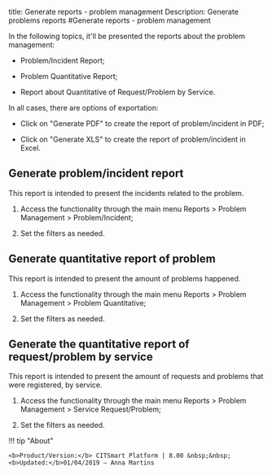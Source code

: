 title: Generate reports - problem management
Description:  Generate problems reports
#Generate reports - problem management

In the following topics, it'll be presented the reports about the problem
management:

-   Problem/Incident Report;

-   Problem Quantitative Report;

-   Report about Quantitative of Request/Problem by Service.

In all cases, there are options of exportation:

-   Click on "Generate PDF" to create the report of problem/incident in PDF;

-   Click on "Generate XLS" to create the report of problem/incident in Excel.

Generate problem/incident report
------------------------------------

This report is intended to present the incidents related to the problem.

1.  Access the functionality through the main menu Reports \> Problem Management
    \> Problem/Incident;

2.  Set the filters as needed.

Generate quantitative report of problem
-------------------------------------------

This report is intended to present the amount of problems happened.

1.  Access the functionality through the main menu Reports \> Problem Management
    \> Problem Quantitative;

2.  Set the filters as needed.

Generate the quantitative report of request/problem by service
------------------------------------------------------------------

This report is intended to present the amount of requests and problems that were
registered, by service.

1.  Access the functionality through the main menu Reports \> Problem Management
    \> Service Request/Problem;

2.  Set the filters as needed.


!!! tip "About"

    <b>Product/Version:</b> CITSmart Platform | 8.00 &nbsp;&nbsp;
    <b>Updated:</b>01/04/2019 – Anna Martins
